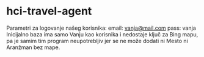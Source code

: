# hci-travel-agent
Parametri za logovanje našeg korisnika:
email: vanja@mail.com
pass: vanja
Inicijalno baza ima samo Vanju kao korisnika i nedostaje ključ za Bing mapu, pa je samim tim 
program neupotrebljiv jer se ne može dodati ni Mesto ni Aranžman bez mape. 

